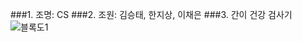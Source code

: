 
###1. 조명: CS
###2. 조원: 김승태, 한지상, 이채은
###3. 간이 건강 검사기
![블록도1](https://github.com/kst0626/stkim/assets/152972876/1dd614ae-bd08-41e5-b3af-13a4b982e788)
